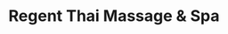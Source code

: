 ---
title: "Regent Thai Massage & Spa"
url: /cheltenham/regent-thai-massage-and-spa/
shop: massage
---